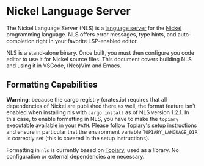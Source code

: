 # Nickel Language Server

The Nickel Language Server (NLS) is a [language
server](https://en.wikipedia.org/wiki/Language_Server_Protocol) for the
[Nickel](https://www.nickel-lang.org/) programming language. NLS offers error
messages, type hints, and auto-completion right in your favorite LSP-enabled
editor.

NLS is a stand-alone binary. Once built, you must then configure you code editor
to use it for Nickel source files. This document covers building NLS and using
it in VSCode, (Neo)Vim and Emacs.

## Formatting Capabilities

**Warning**: because the cargo registry (crates.io) requires that all
dependencies of Nickel are published there as well, the format feature isn't
enabled when installing nls with `cargo install` as of NLS version 1.2.1. In
this case, to enable formatting in NLS, you have to make the `topiary`
executable available in your `PATH`. Please follow [Topiary's setup
instructions](https://github.com/tweag/topiary#installing) and ensure in
particular that the environment variable `TOPIARY_LANGUAGE_DIR` is correctly set
(this is covered in the setup instructions).

Formatting in `nls` is currently based on
[Topiary](https://github.com/tweag/topiary), used as a library. No configuration
or external dependencies are necessary.
